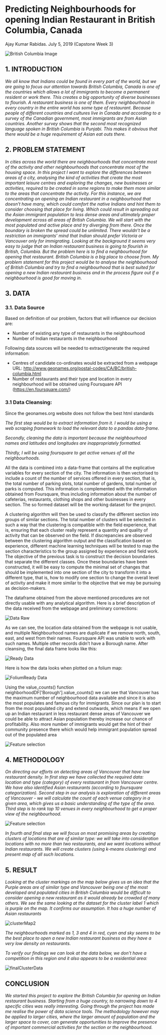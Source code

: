 
# Predicting Neighbourhoods for opening Indian Restaurant in British Columbia, Canada

Ajay Kumar Rabidas. 
July 5, 2019 (Capstone Week 3)


![British Columbia Image](https://i1.wp.com/immigration.ca/inc/uploads/2017/12/skyline-with-capital-in-victoria-british-columbia-canada.jpg)

## 1. INTRODUCTION

_We all know that Indians could be found in every part of the world, but we are going to focus our attention towards British Columbia, Canada is one of the countries which allows a lot of immigrants to become a permanent resident or work there. This creates a big opportunity of diverse businesses to flourish. A restaurant business is one of them. Every neighbourhood in every country in the entire world has some type of restaurant. Because people of different countries and cultures live in Canada and according to a survey of the Canadian government, most immigrants are from Asian countries. Another survey shows that the second most recognized language spoken in British Columbia is Punjabi. This makes it obvious that there would be a huge requirement of Asian eat outs there._ 

## 2. PROBLEM STATEMENT

_In cities across the world there are neighbourhoods that concentrate most of the activity and other neighbourhoods that concentrate most of the housing space. In this project I want to explore the differences between areas of a city, analysing the kind of activities that create the most important leisure centres and exploring the changes, new businesses or activities, required to be created in some regions to make them more similar to the areas that concentrate the activity. For this instance, we are concentrating on opening an Indian restaurant in a neighbourhood that doesn’t have many, which could comfort the native Indians and hint them to consider choosing that place for living. Which could result in spreading out the Asian immigrant population to less dense areas and ultimately proper development across all areas of British Columbia. 
We will start with the most populated and active place and try diverging from there. Once the boundary is broken the spread could be unlimited. There wouldn’t be a restriction on immigrants’ mind that Indian should prefer Victoria or Vancouver only for immigrating. 
Looking at the background it seems very easy to judge that an Indian restaurant business is going to flourish in British, Columbia. But the problem here is to find a neighbourhood for opening that restaurant. British Columbia is a big place to choose from. My problem statement for this project would be to analyse the neighbourhood of British Columbia and try to find a neighbourhood that is best suited for opening a new Indian restaurant business and in the process figure out if a neighbourhood is good for moving in._


## 3. DATA

### 3.1. Data Source

Based on definition of our problem, factors that will influence our decision are: 
* Number of existing any type of restaurants in the neighbourhood 
* Number of Indian restaurants in the neighbourhood


Following data sources will be needed to extract/generate the required information: 
* Centres of candidate co-ordinates would be extracted from a webpage URL: http://www.geonames.org/postal-codes/CA/BC/british-columbia.html 
* Number of restaurants and their type and location in every neighbourhood will be obtained using Foursquare API (https://en.foursquare.com/) 



### 3.1 Data Cleansing:

Since the geonames.org website does not follow the best html standards

_The first step would be to extract information from it. I would be using a web scraping framework to load the relevant data to a pandas data-frame._ 

_Secondly, cleaning the data is important because the neighbourhood names and latitudes and longitudes are inappropriately formatted._

_Thirdly, I will be using foursquare to get active venues of all the neighbourhoods._

All the data is combined into a data-frame that contains all the explicative variables for every section of the city. The information is then vectorised to include a count of the number of services offered in every section, that is, the total number of parking slots, total number of gardens, total number of parks is computed. This information is complemented with the information obtained from Foursquare, thus including information about the number of cafeterias, restaurants, clothing shops and other businesses in every section. The so formed dataset will be the working dataset for the project. 


A clustering algorithm will then be used to classify the different section into groups of similar sections. The total number of clusters will be selected in such a way that the clustering is compatible with the field experience, that is, ensuring that each cluster really represent a quantity and quality of activity that can be observed on the field. If discrepancies are observed between the clustering algorithm output and the classification based on experience, different machine learning techniques will be tested to map the section characteristics to the group assigned by experience and field work. The objective of the previous task is to construct the decision boundaries that separate the different classes. Once these boundaries have been constructed, it will be easy to compute the minimal set of changes that should be implemented into one section of the city to transform it into a different type, that is, how to modify one section to change the overall level of activity and make it more similar to the objective that we may be pursuing as decision-makers. 

The dataframe obtained from the above mentioned procedures are not directly usable with any analytical algorithm. Here is a brief description of the data received from the webpage and preliminary corrections:

![Data Raw](rawdata.PNG)

As we can see, the location data obtained from the webpage is not usable, and multiple Neighbourhood names are duplicate if we remove north, south, east, and west from their names. Foursquare API was unable to work with such names. Multiple other records didn’t have a Borough name. After cleansing, the final data frame looks like this:

![Ready Data](readydata.PNG)

Here is how the data looks when plotted on a folium map:

![FoliumReady Data](vancMap.PNG)

Using the value_counts() function neighborhoodDF['Borough'].value_counts() we can see that Vancouver has the maximum number of neighbourhood data available and since it is also the most populates and famous city for immigrants. Since our plan is to start from the most populated city and extend outwards, which means if we open up an Indian restaurant in less restaurant dense areas of Vancouver we could be able to attract Asian population thereby increase our chance of profitability. 
Also more number of immigrants would get the hint of their community presence there which would help immigrant population spread out of the populated area


![Feature selection](vancuSelect.png)

## 4. METHODOLOGY

_On directing our efforts on detecting areas of Vancouver that have low restaurant density. In first step we have collected the required data: location and type (category) of every restaurant in from Vancouver centre. We have also identified Asian restaurants (according to foursquare categorization). Second step in our analysis is exploration of different areas of Vancouver - we will calculate the count of each venue category in a given area, which gives us a basic understanding of the type of the area. Third step is to rank top 10 venues in every neighbourhood to get a proper view of the neighbourhood._


![Feature selection](top5pic.png)


_In fourth and final step we will focus on most promising areas by creating clusters of locations that are of similar type: we will take into consideration locations with no more than two restaurants, and we want locations without Indian restaurants. We will create clusters (using k-means clustering) and present map of all such locations._

## 5. RESULT

_Looking at the cluster markings on the map below gives us an idea that the Purple areas are of similar type and Vancouver being one of the most developed and populated cities in British Columbia would be difficult to consider opening a new restaurant as it would already be crowded of many others. We see the same looking at the dataset for the cluster label 1 which is purple on the map. It confirms our assumption. It has a huge number of Asian restaurants_

![clusterMap2](clusterMap2.png)

_The neighbourhoods marked as 1, 3 and 4 in red, cyan and sky seems to be the best place to open a new Indian restaurant business as they have a very low density on restaurants._


_To verify our findings we can look at the data below, we don’t have a competition in this region and it also appears to be a residential area:_


![finalClusterData](finalClusterData.png)

## CONCLUSION

_We started this project to explore the British Columbia for opening an Indian restaurant business. Starting from a huge country, to narrowing down to 4 specific cities was really interesting. Going through the project has made me realise the power of data science tools. The methodology however may be applied to larger cities, where the larger amount of population and the larger space to cover, can generate opportunities to improve the presence of important commercial activities for the section or the neighbourhood._
